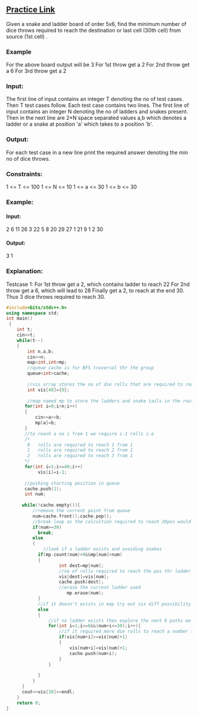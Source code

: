 ## [Practice Link](https://practice.geeksforgeeks.org/problems/snake-and-ladder-problem/0/)

Given a snake and ladder board of order 5x6, find the minimum number of dice throws required to reach the destination or last cell (30th cell) from source (1st cell) . 

### Example
For the above board output will be 3 
For 1st throw get a 2
For 2nd throw get a 6
For 3rd throw get a 2

### Input:
The first line of input contains an integer T denoting the no of test cases. Then T test cases follow. Each test case contains two lines. The first line of input contains an integer N denoting the no of ladders and snakes present. Then in the next line are 2*N space separated values a,b which denotes a ladder or a snake at position 'a' which takes to a position 'b'.

### Output:
For each test case in a new line print the required answer denoting the min no of dice throws.

### Constraints:
1 <= T <= 100
1 <= N <= 10
1 <= a <= 30
1 <= b <= 30

### Example:
#### Input:
2
6
11 26 3 22 5 8 20 29 27 1 21 9
1
2 30

#### Output:
3
1

### Explanation:
Testcase 1:
For 1st throw get a 2, which contains ladder to reach 22
For 2nd throw get a 6, which will lead to 28
Finally get a 2, to reach at the end 30. Thus 3 dice throws required to reach 30.

````cpp
#include<bits/stdc++.h>
using namespace std;
int main()
 {
	int t;
	cin>>t;
	while(t--)
	{
	    int n,a,b;
	    cin>>n;
	    map<int,int>mp;
	    //queue cache is for BFS traversal thr the group
	    queue<int>cache;
	    
	    //vis array stores the no of die rolls that are required to reach that no
	    int vis[40]={0};
	    
	    //map named mp to store the ladders and snake tails in the route
	   for(int i=0;i<n;i++)
	   {
	       cin>>a>>b;
	       mp[a]=b;
	   }
	   //to reach a no i from 1 we require i-1 rolls i.e
	   /*
	    0   rolls are required to reach 1 from 1 
	    1   rolls are required to reach 2 from 1
	    2   rolls are required to reach 3 from 1
	   */
	   for(int i=1;i<=40;i++)
	        vis[i]=i-1;
	   
	   //pushing starting position in queue
	   cache.push(1);
	   int num;
	   
	  while(!cache.empty()){
	      //remove the current point from queue
	      num=cache.front();cache.pop();
	      //break loop as the calcultion required to reach 30pos would have be calcuted in last trial
	      if(num>=30)
	        break;
	      else
	      {
	          //look if a ladder exists and avoiding snakes
	        if(mp.count(num)>0&&mp[num]>num)
	        {
	                int dest=mp[num];
	                //no of rolls required to reach the pos thr ladder would be same as the rolls required for the current position
	                vis[dest]=vis[num];
	                cache.push(dest);
	                //erase the current ladder used
	                   mp.erase(num);
	        }
	        //if it doesn't exists in map try out six diff possibility
	        else
	        {
	            //if no ladder exists then explore the next 6 paths we can reach by rolling die
	            for(int i=1;i<=6&&(num+i<=30);i++){
	                //if it required more die rolls to reach a number than dont queue that path
	                if(vis[num+i]>=vis[num]+1)
	                {
	                    vis[num+i]=vis[num]+1;
	                    cache.push(num+i);
	                }
	            }
	            
	        }
	      }
	  }
	  cout<<vis[30]<<endl;
	}
	return 0;
}
````

